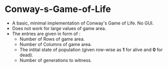# Conway-s-Game-of-Life
- A basic, minimal implementation of Conway's Game of Life. No GUI. 
- Does not work for large values of game area.
- The entries are given in form of :
  - Number of Rows of game area.
  - Number of Columns of game area.
  - The intital state of population (given row-wise as **1** for alive and **0** for dead).
  - Number of generations to witness.
